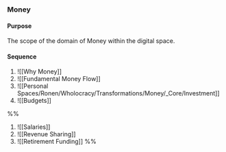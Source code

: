 ### Money
#### Purpose
The scope of the domain of Money within the digital space.

#### Sequence
1.  ![[Why Money]]
2.  ![[Fundamental Money Flow]]
3.  ![[Personal Spaces/Ronen/Wholocracy/Transformations/Money/_Core/Investment]]
4.  ![[Budgets]]

%%
1.  ![[Salaries]]
2.  ![[Revenue Sharing]]
3.  ![[Retirement Funding]]
%%
